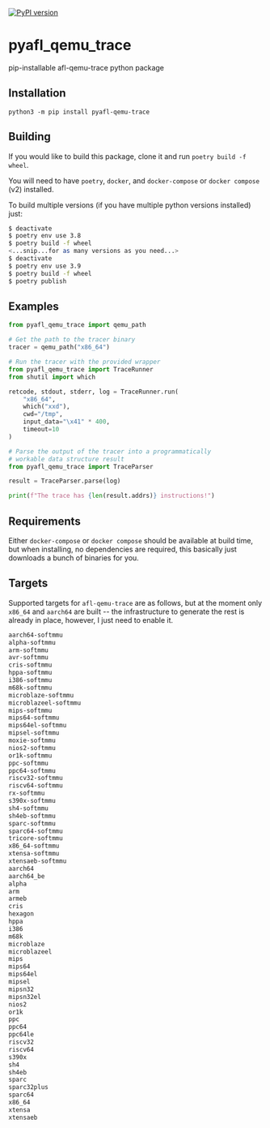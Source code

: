 [![PyPI version](https://badge.fury.io/py/pyafl-qemu-trace.svg)](https://badge.fury.io/py/pyafl-qemu-trace)

# pyafl_qemu_trace

pip-installable afl-qemu-trace python package

## Installation

```
python3 -m pip install pyafl-qemu-trace
```

## Building

If you would like to build this package, clone it and run `poetry build -f wheel`.

You will need to have `poetry`, `docker`, and `docker-compose` or `docker compose` (v2)
installed.

To build multiple versions (if you have multiple python versions installed) just:
```sh
$ deactivate
$ poetry env use 3.8
$ poetry build -f wheel
<...snip...for as many versions as you need...>
$ deactivate
$ poetry env use 3.9
$ poetry build -f wheel
$ poetry publish
```

## Examples

```python
from pyafl_qemu_trace import qemu_path

# Get the path to the tracer binary
tracer = qemu_path("x86_64")

# Run the tracer with the provided wrapper
from pyafl_qemu_trace import TraceRunner
from shutil import which

retcode, stdout, stderr, log = TraceRunner.run(
    "x86_64", 
    which("xxd"), 
    cwd="/tmp", 
    input_data="\x41" * 400, 
    timeout=10
)

# Parse the output of the tracer into a programmatically
# workable data structure result
from pyafl_qemu_trace import TraceParser

result = TraceParser.parse(log)

print(f"The trace has {len(result.addrs)} instructions!")
```

## Requirements

Either `docker-compose` or `docker compose` should be available at build time, but when
installing, no dependencies are required, this basically just downloads a bunch of
binaries for you.

## Targets

Supported targets for `afl-qemu-trace` are as follows, but at the moment only `x86_64`
and `aarch64` are built -- the infrastructure to generate the rest is already in place,
however, I just need to enable it.

```txt
aarch64-softmmu
alpha-softmmu
arm-softmmu
avr-softmmu
cris-softmmu
hppa-softmmu
i386-softmmu
m68k-softmmu
microblaze-softmmu
microblazeel-softmmu
mips-softmmu
mips64-softmmu
mips64el-softmmu
mipsel-softmmu
moxie-softmmu
nios2-softmmu
or1k-softmmu
ppc-softmmu
ppc64-softmmu
riscv32-softmmu
riscv64-softmmu
rx-softmmu
s390x-softmmu
sh4-softmmu
sh4eb-softmmu
sparc-softmmu
sparc64-softmmu
tricore-softmmu
x86_64-softmmu
xtensa-softmmu
xtensaeb-softmmu
aarch64
aarch64_be
alpha
arm
armeb
cris
hexagon
hppa
i386
m68k
microblaze
microblazeel
mips
mips64
mips64el
mipsel
mipsn32
mipsn32el
nios2
or1k
ppc
ppc64
ppc64le
riscv32
riscv64
s390x
sh4
sh4eb
sparc
sparc32plus
sparc64
x86_64
xtensa
xtensaeb
```